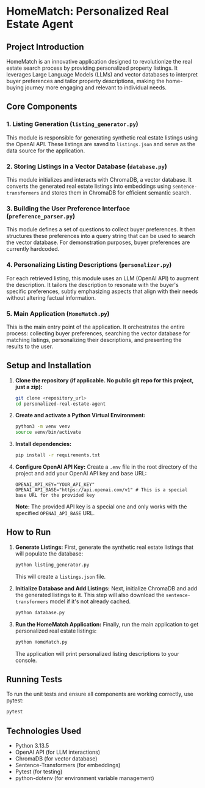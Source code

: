 # HomeMatch: Personalized Real Estate Agent

## Project Introduction
HomeMatch is an innovative application designed to revolutionize the real estate search process by providing personalized property listings. It leverages Large Language Models (LLMs) and vector databases to interpret buyer preferences and tailor property descriptions, making the home-buying journey more engaging and relevant to individual needs.

## Core Components

### 1. Listing Generation (`listing_generator.py`)
This module is responsible for generating synthetic real estate listings using the OpenAI API. These listings are saved to `listings.json` and serve as the data source for the application.

### 2. Storing Listings in a Vector Database (`database.py`)
This module initializes and interacts with ChromaDB, a vector database. It converts the generated real estate listings into embeddings using `sentence-transformers` and stores them in ChromaDB for efficient semantic search.

### 3. Building the User Preference Interface (`preference_parser.py`)
This module defines a set of questions to collect buyer preferences. It then structures these preferences into a query string that can be used to search the vector database. For demonstration purposes, buyer preferences are currently hardcoded.

### 4. Personalizing Listing Descriptions (`personalizer.py`)
For each retrieved listing, this module uses an LLM (OpenAI API) to augment the description. It tailors the description to resonate with the buyer's specific preferences, subtly emphasizing aspects that align with their needs without altering factual information.

### 5. Main Application (`HomeMatch.py`)
This is the main entry point of the application. It orchestrates the entire process: collecting buyer preferences, searching the vector database for matching listings, personalizing their descriptions, and presenting the results to the user.

## Setup and Installation

1.  **Clone the repository (if applicable. No public git repo for this project, just a zip):**
    ```bash
    git clone <repository_url>
    cd personalized-real-estate-agent
    ```

2.  **Create and activate a Python Virtual Environment:**
    ```bash
    python3 -m venv venv
    source venv/bin/activate
    ```

3.  **Install dependencies:**
    ```bash
    pip install -r requirements.txt
    ```

4.  **Configure OpenAI API Key:**
    Create a `.env` file in the root directory of the project and add your OpenAI API key and base URL:
    ```
    OPENAI_API_KEY="YOUR_API_KEY"
    OPENAI_API_BASE="https://api.openai.com/v1" # This is a special base URL for the provided key
    ```
    **Note:** The provided API key is a special one and only works with the specified `OPENAI_API_BASE` URL.

## How to Run

1.  **Generate Listings:**
    First, generate the synthetic real estate listings that will populate the database:
    ```bash
    python listing_generator.py
    ```
    This will create a `listings.json` file.

2.  **Initialize Database and Add Listings:**
    Next, initialize ChromaDB and add the generated listings to it. This step will also download the `sentence-transformers` model if it's not already cached.
    ```bash
    python database.py
    ```

3.  **Run the HomeMatch Application:**
    Finally, run the main application to get personalized real estate listings:
    ```bash
    python HomeMatch.py
    ```
    The application will print personalized listing descriptions to your console.

## Running Tests
To run the unit tests and ensure all components are working correctly, use pytest:
```bash
pytest
```

## Technologies Used
*   Python 3.13.5
*   OpenAI API (for LLM interactions)
*   ChromaDB (for vector database)
*   Sentence-Transformers (for embeddings)
*   Pytest (for testing)
*   python-dotenv (for environment variable management)